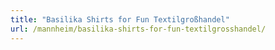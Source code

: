 ```yaml
---
title: "Basilika Shirts for Fun Textilgroßhandel"
url: /mannheim/basilika-shirts-for-fun-textilgrosshandel/
---
```

